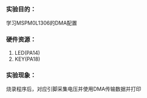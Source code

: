 ### 实验目的：

学习MSPM0L1306的DMA配置

### 硬件资源：

1. LED(PA14)
2. KEY(PA18)

### 实验现象：

烧录程序后，对应引脚采集电压并使用DMA传输数据并打印
